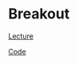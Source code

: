 # Breakout

[Lecture](https://learning.edx.org/course/course-v1:HarvardX+CS50G+Games/block-v1:HarvardX+CS50G+Games+type@sequential+block@ca386adaf12344b2b3f8760dbf1f5e0e/block-v1:HarvardX+CS50G+Games+type@vertical+block@ec9b73e83f134172961bd863f41faeda)

[Code](https://github.com/games50/breakout)
